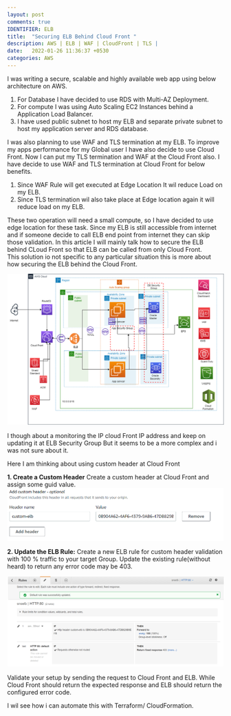 ```yaml
---
layout: post
comments: true
IDENTIFIER: ELB 
title:  "Securing ELB Behind Cloud Front "
description: AWS | ELB | WAF | CloudFront | TLS |
date:   2022-01-26 11:36:37 +0530
categories: AWS
---
```

I was writing a secure, scalable and highly available web app using below architecture on AWS. 
1. For Database I have decided to use RDS with Multi-AZ Deployment.
2. For compute I was using Auto Scaling EC2 Instances behind a Application  Load Balancer.
3. I have used public subnet to host my ELB and separate private subnet to host my application server and RDS database.

I was also planning to use WAF and TLS termination at my ELB. 
To improve my apps performance for my Global user I have also decide to use  Cloud Front. 
Now I can put my TLS termination and WAF at the Cloud Front also. I have decide to use WAF and TLS termination at Cloud Front for below benefits. 

1. Since WAF Rule will get executed  at Edge Location It wil reduce Load on my ELB.
2. Since TLS termination wil also take place at Edge location again it will  reduce load on my ELB.

These two operation will need a small compute, so I have decided  to use edge location for these task. Since my ELB is still accessible from internet and if someone decide to call ELB end point from internet they can skip those validation.
In this article  I will mainly talk how to secure the ELB behind CLoud Front so that ELB can be called from only Cloud Front.  
This solution io not specific to any particular situation this is more about how securing the ELB behind the Cloud Front.      
 
<img alt='AWS' src='/assets/ELBWAF.png'>

I though about a monitoring the IP cloud Front IP address and keep on  updating it at ELB  Security Group But it seems to be a more complex and i was not sure about it.

Here I am thinking about using custom header at Cloud Front 


**1. Create a Custom Header**
 Create a custom header at Cloud Front and assign some guid value.
<img alt='AWS' src='/assets/customheader.png'>

**2. Update the ELB Rule:** 
Create  a new ELB rule for custom header validation with 100 % traffic to your target Group.
Update the existing rule(without heard) to return any error code may be 403.

<img alt='AWS' src='/assets/elb.png'>

Validate your setup by sending the request to Cloud Front and ELB. While  Cloud Front should return the expected response and ELB should return the configured error code.

I wil see how i can automate this with Terraform/ CloudFormation.  



